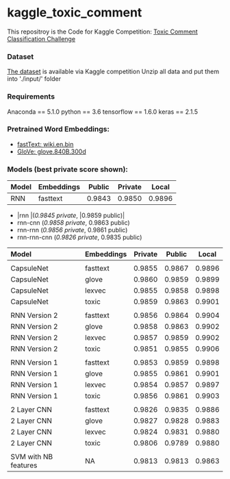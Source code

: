 # kaggle_toxic_comment
This repositroy is the Code for Kaggle Competition: [Toxic Comment Classification Challenge](https://www.kaggle.com/c/jigsaw-toxic-comment-classification-challenge)

### Dataset
[The dataset](https://www.kaggle.com/c/jigsaw-toxic-comment-classification-challenge/data) is available via Kaggle competition
Unzip all data and put them into './input/' folder

### Requirements
Anaconda == 5.1.0
python == 3.6
tensorflow == 1.6.0
keras == 2.1.5


### Pretrained Word Embeddings: 
  * [fastText: wiki.en.bin](https://fasttext.cc/docs/en/english-vectors.html)
  * [GloVe: glove.840B.300d](https://nlp.stanford.edu/projects/glove/) 

### Models (best private score shown): 


| Model	| Embeddings | Public | Private	| Local |
|:------ |:---------- | ------- | ------ | ----- |
| RNN	| fasttext	| 0.9843	| 0.9850	| 0.9896|

   - |rnn    |(*0.9845 private*,	|0.9859 public)|
   - rnn-cnn (*0.9858 private*,	0.9863 public)
   - rnn-rnn (*0.9856 private*,	0.9861 public)
   - rnn-rnn-cnn (*0.9826 private*,	0.9835 public)
	


| Model	| Embeddings | Private | Public | Local |
|:------ |:---------- | ------- | ------ | ----- |
|  |
| CapsuleNet	| fasttext	| 0.9855	| 0.9867	| 0.9896|
| CapsuleNet	| glove	| 0.9860 	| 0.9859	| 0.9899|
| CapsuleNet	| lexvec	| 0.9855	| 0.9858	| 0.9898|
| CapsuleNet	| toxic	| 0.9859	| 0.9863	| 0.9901|
|  |
| RNN Version 2	| fasttext	| 0.9856	| 0.9864	| 0.9904|
| RNN Version 2	| glove	| 0.9858 	| 0.9863	| 0.9902|
| RNN Version 2	| lexvec	| 0.9857	| 0.9859	| 0.9902|
| RNN Version 2	| toxic	| 0.9851	| 0.9855	| 0.9906|
|  |
| RNN Version 1	| fasttext	| 0.9853	| 0.9859	| 0.9898|
| RNN Version 1	| glove	| 0.9855	| 0.9861	| 0.9901|
| RNN Version 1	| lexvec	| 0.9854	| 0.9857	| 0.9897|
| RNN Version 1	| toxic	| 0.9856 | 0.9861	| 0.9903|
|  |
| 2 Layer CNN	| fasttext	| 0.9826	| 0.9835	| 0.9886|
| 2 Layer CNN	| glove 	| 0.9827	| 0.9828	| 0.9883|
| 2 Layer CNN	| lexvec	| 0.9824	| 0.9831	| 0.9880|
| 2 Layer CNN	| toxic	| 0.9806	| 0.9789	| 0.9880|
|  |
| SVM with NB features	| NA	| 0.9813	| 0.9813	| 0.9863|
